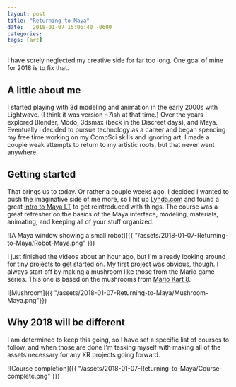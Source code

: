 ```yaml
---
layout: post
title: "Returning to Maya"
date:   2018-01-07 15:06:40 -0600
categories: 
tags: [art]
---
```


I have sorely neglected my creative side for far too long. One goal of mine for 2018 is to fix that.

## A little about me

I started playing with 3d modeling and animation in the early 2000s with Lightwave. (I think it was version ~7ish at that time.) Over the years I explored Blender, Modo, 3dsmax (back in the Discreet days), and Maya. Eventually I decided to pursue technology as a career and began spending my free time working on my CompSci skills and ignoring art. I made a couple weak attempts to return to my artistic roots, but that never went anywhere.

## Getting started

That brings us to today. Or rather a couple weeks ago. I decided I wanted to push the imaginative side of me more, so I hit up [Lynda.com](http://lynda.com) and found a great [intro to Maya LT](https://www.lynda.com/Maya-tutorials/Up-Running-Maya-LT/408407-2.html) to get reintroduced with things. The course was a great refresher on the basics of the Maya interface, modeling, materials, animating, and keeping all of your stuff organized.

![A Maya window showing a small robot]({{ "/assets/2018-01-07-Returning-to-Maya/Robot-Maya.png" }})

I just finished the videos about an hour ago, but I'm already looking around for tiny projects to get started on. My first project was obvious, though. I always start off by making a mushroom like those from the Mario game series. This one is based on the mushrooms from [Mario Kart 8](https://www.mariowiki.com/File:MushroomMarioKart8.png).

![Mushroom]({{ "/assets/2018-01-07-Returning-to-Maya/Mushroom-Maya.png"}})

## Why 2018 will be different

I am determined to keep this going, so I have set a specific list of courses to follow, and when those are done I'm tasking myself with making all of the assets necessary for any XR projects going forward.

![Course completion]({{ "/assets/2018-01-07-Returning-to-Maya/Course-complete.png" }})
